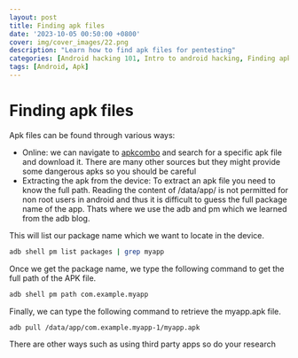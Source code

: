 ```yaml
---
layout: post
title: Finding apk files
date: '2023-10-05 00:50:00 +0800'
cover: img/cover_images/22.png
description: "Learn how to find apk files for pentesting"
categories: [Android hacking 101, Intro to android hacking, Finding apk files]
tags: [Android, Apk]
---
```


# Finding apk files
Apk files can be found through various ways:
* Online: we can navigate to [apkcombo](https://apkcombo.com/) and search for a specific apk file and download it. There are many other sources but they might provide some dangerous apks so you should be careful
* Extracting the apk from the device: To extract an apk file you need to know the full path. Reading the content of /data/app/ is not permitted for non root users in android and thus it is difficult to guess the full package name of the app. Thats where we use the adb and pm which we learned from the adb blog.

This will list our package name which we want to locate in the device.
```bash
adb shell pm list packages | grep myapp
``` 
Once we get the package name, we type the following command to get the full path of the APK file.
```bash
adb shell pm path com.example.myapp
```
Finally, we can type the following command to retrieve the myapp.apk file.
```bash
adb pull /data/app/com.example.myapp-1/myapp.apk
```
There are other ways such as using third party apps so do your research 